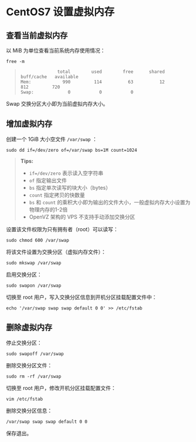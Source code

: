# CentOS7 设置虚拟内存

## 查看当前虚拟内存

以 MiB 为单位查看当前系统内存使用情况：

```shell
free -m
```

> ```
>               total        used        free      shared  buff/cache   available
> Mem:            990         114          63          12         812         720
> Swap:             0           0           0
> ```

Swap 交换分区大小即为当前虚拟内存大小。

## 增加虚拟内存

创建一个 1GiB 大小空文件 `/var/swap` ：

```shell
sudo dd if=/dev/zero of=/var/swap bs=1M count=1024
```

> **Tips:**
>
> * `if=/dev/zero` 表示读入空字符串
> * `of` 指定输出文件
> * `bs` 指定单次读写的块大小（bytes）
> * `count` 指定拷贝的快数量
> * `bs` 和 `count` 的乘积大小即为输出的文件大小，一般虚拟内存大小设置为物理内存的1-2倍
> * OpenVZ 架构的 VPS 不支持手动添加交换分区

设置该文件权限为只有拥有者（root）可以读写：

```shell
sudo chmod 600 /var/swap
```

将该文件设置为交换分区（虚拟内存文件）：

```shell
sudo mkswap /var/swap
```

启用交换分区：

```shell
sudo swapon /var/swap
```

切换至 root 用户，写入交换分区信息到开机分区挂载配置文件中：

```shell
echo '/var/swap swap swap default 0 0' >> /etc/fstab
```

## 删除虚拟内存

停止交换分区：

```shell
sudo swapoff /var/swap
```

删除交换分区文件：

```shell
sudo rm -rf /var/swap
```

切换至 root 用户，修改开机分区挂载配置文件：

```shell
vim /etc/fstab
```

删除交换分区信息：

```shell
/var/swap swap swap default 0 0
```

保存退出。


